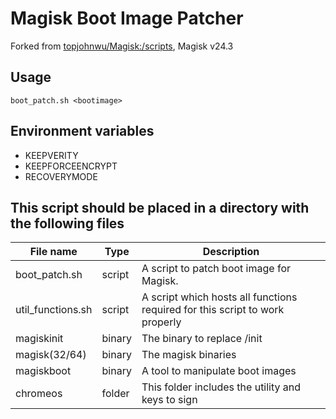 # Magisk Boot Image Patcher

Forked from [topjohnwu/Magisk:/scripts](https://github.com/topjohnwu/Magisk/tree/master/scripts), Magisk v24.3


## Usage
```shell
boot_patch.sh <bootimage>
```

## Environment variables
- KEEPVERITY
- KEEPFORCEENCRYPT
- RECOVERYMODE


## This script should be placed in a directory with the following files

| File name         | Type   | Description                                                                  |
| ----------------- | ------ | ---------------------------------------------------------------------------- |
| boot_patch.sh     | script | A script to patch boot image for Magisk.                                     |
| util_functions.sh | script | A script which hosts all functions required for this script to work properly |
| magiskinit        | binary | The binary to replace /init                                                  |
| magisk(32/64)     | binary | The magisk binaries                                                          |
| magiskboot        | binary | A tool to manipulate boot images                                             |
| chromeos          | folder | This folder includes the utility and keys to sign                            |
